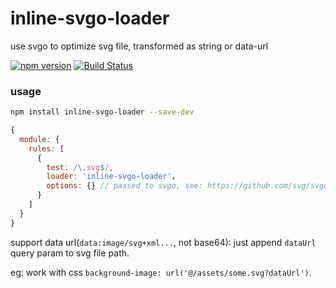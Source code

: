 # inline-svgo-loader
use svgo to optimize svg file, transformed as string or data-url

[![npm version](https://img.shields.io/npm/v/inline-svgo-loader.svg)](https://www.npmjs.com/package/inline-svgo-loader)
[![Build Status](https://travis-ci.org/lovetingyuan/inline-svgo-loader.svg?branch=master)](https://travis-ci.org/lovetingyuan/inline-svgo-loader)

### usage
```bash
npm install inline-svgo-loader --save-dev
```

```javascript
{
  module: {
    rules: [
      {
        test: /\.svg$/,
        loader: 'inline-svgo-loader'，
        options: {} // passed to svgo, see: https://github.com/svg/svgo#what-it-can-do
      }
    ]
  }
}
```

support data url(`data:image/svg+xml...`, not base64): just append `dataUrl` query param to svg file path.

eg: work with css `background-image: url('@/assets/some.svg?dataUrl')`.
